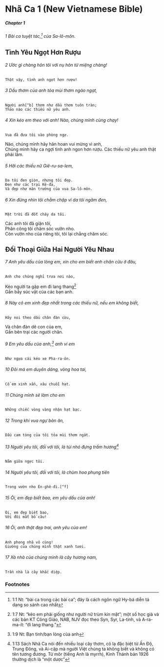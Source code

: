 
# Nhã Ca 1 (New Vietnamese Bible)
##### Chapter 1
###### 1 Bài ca tuyệt tác,[^a] của Sa-lô-môn.

## Tình Yêu Ngọt Hơn Rượu

###### 2 Ước gì chàng hôn tôi với nụ hôn từ miệng chàng!  
    Thật vậy, tình anh ngọt hơn rượu!  

###### 3 Dầu thơm của anh tỏa mùi thơm ngào ngạt,  
    Người anh[^b] thơm như dầu thơm tuôn tràn;  
    Thảo nào các thiếu nữ yêu anh.  

###### 4 Xin kéo em theo với anh! Nào, chúng mình cùng chạy!  
    Vua đã đưa tôi vào phòng ngự.
Nào, chúng mình hãy hân hoan vui mừng vì anh,  
    Chúng mình hãy ca ngợi tình anh ngon hơn rượu.
Các thiếu nữ yêu anh thật phải lắm.  

###### 5 Hỡi các thiếu nữ Giê-ru-sa-lem,  
    Da tôi đen giòn, nhưng tôi đẹp.  
    Đen như các trại Kê-đa,  
    Và đẹp như màn trướng của vua Sa-lô-môn.  

###### 6 Xin đừng nhìn tôi chằm chặp vì da tôi ngăm đen,  
    Mặt trời đã đốt cháy da tôi.  
Các anh tôi đã giận tôi,  
    Phân công tôi chăm sóc vườn nho.  
    Còn vườn nho của riêng tôi, tôi lại chẳng chăm sóc.

## Đối Thoại Giữa Hai Người Yêu Nhau

###### 7 Anh yêu dấu của lòng em, xin cho em biết anh chăn cừu ở đâu,  
    Anh cho chúng nghỉ trưa nơi nào,  
Kẻo người ta gặp em đi lang thang[^c]  
    Gần bầy súc vật của các bạn anh.

###### 8 Này cô em xinh đẹp nhất trong các thiếu nữ, nếu em không biết,  
    Hãy noi theo dấu chân đàn cừu,  
Và chăn đàn dê con của em,  
    Gần bên trại các người chăn.  

###### 9 Em yêu dấu của anh,[^d] anh ví em  
    Như ngựa cái kéo xe Pha-ra-ôn.  

###### 10 Đôi má em duyên dáng, vòng hoa tai,  
    Cổ em xinh xắn, xâu chuỗi hạt.  

###### 11 Chúng mình sẽ làm cho em  
    Những chiếc vòng vàng nhận hạt bạc.

###### 12 Trong khi vua ngự bàn ăn,  
    Dầu cam tòng của tôi tỏa mùi thơm ngát.  

###### 13 Người yêu tôi, đối với tôi, là túi nhỏ đựng trầm hương[^e]  
    Nằm giữa ngực tôi.  

###### 14 Người yêu tôi, đối với tôi, là chùm hoa phụng tiên  
    Trong vườn nho Ên-ghê-đi.[^f]

###### 15 Ôi, em đẹp biết bao, em yêu dấu của anh!  
    Ôi, em đẹp biết bao,  
    Với đôi mắt bồ câu!

###### 16 Ôi, anh thật đẹp trai, anh yêu của em!  
    Anh phong nhã vô cùng!  
    Giường của chúng mình thật xanh tươi.  

###### 17 Xà nhà của chúng mình là cây hương nam,  
    Trần nhà là cây khắc diệp.

### Footnotes
[^a]: 1:1 Nt: “bài ca trong các bài ca”; đây là cách ngôn ngữ Hy-bá diễn tả dạng so sánh cao nhất
[^b]: 1:3 Nt: danh tiếng anh
[^c]: 1:7 Nt: “kẻo em phải giống như người nữ trùm kín mặt”; một số học giả và các bản KT Công Giáo, NAB, NJV đọc theo Syn, Syr, La-tinh, và A-ra-ma-ít: “đi lang thang.”
[^d]: 1:9 Nt: Bạn tình/bạn lòng của anh
[^e]: 1:13 Sách Nhã Ca nói đến nhiều loại cây thơm, cỏ lạ đặc biệt từ Ấn Độ, Trung Đông, và Ai-cập mà người Việt chúng ta không biết và không có tên tương đương. Từ môr (tiếng Anh là myrrh), Kinh Thánh bản 1926 thường dịch là “một dược”
[^f]: 1:14 Ên-ghê-đi (có nghĩa là “suối dê con”) là một ốc đảo trong sa mạc Giu-đê, bên bờ phía tây Biển Chết

